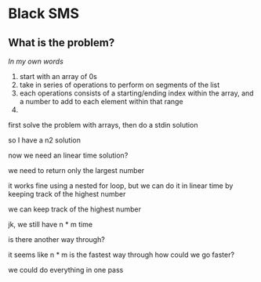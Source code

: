 # Black SMS

## What is the problem?

_In my own words_

1. start with an array of 0s
2. take in series of operations to perform on segments of the list
3. each operations consists of a starting/ending index within the array, and a number to add to each element within that range
4.

first solve the problem with arrays, then do a stdin solution

so I have a n2 solution

now we need an linear time solution?

we need to return only the largest number

it works fine using a nested for loop, but we can do it in linear time by keeping track of the highest number

we can keep track of the highest number

jk, we still have n \* m time

is there another way through?

it seems like n \* m is the fastest way through
how could we go faster?

we could do everything in one pass
